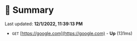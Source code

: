 # 📖 Summary
Last updated: **12/1/2022, 11:39:13 PM**

- `GET` [https://google.com](https://google.com) - **Up** (131ms)
